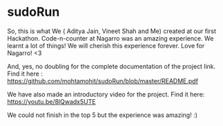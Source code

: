 # sudoRun

So, this is what We ( Aditya Jain, Vineet Shah and Me) created at our first Hackathon. Code-n-counter at Nagarro was an amazing experience. We learnt a lot of things! We will cherish this experience forever. Love for Nagarro! <3 

And, yes, no doubling for the complete documentation of the project link. Find it here :  https://github.com/mohtamohit/sudoRun/blob/master/README.pdf

We have also made an introductory video for the project. Find it here: https://youtu.be/8lQwadx5UTE

We could not finish in the top 5 but the experience was amazing! :)
